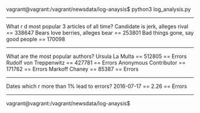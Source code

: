 vagrant@vagrant:/vagrant/newsdata/log-anaysis$ python3 log_analysis.py
*******************************************************
What r d most popular 3 articles of all time?
    Candidate is jerk, alleges rival == 338647
    Bears love berries, alleges bear == 253801
    Bad things gone, say good people == 170098
*******************************************************


What are the most popular authors?
    Ursula La Multa == 512805  == Errors
    Rudolf von Treppenwitz == 427781  == Errors
    Anonymous Contributor == 171762  == Errors
    Markoff Chaney == 85387  == Errors
*******************************************************


Dates which r more than 1% lead to errors?
    2016-07-17 == 2.26  == Errors
*******************************************************
vagrant@vagrant:/vagrant/newsdata/log-anaysis$